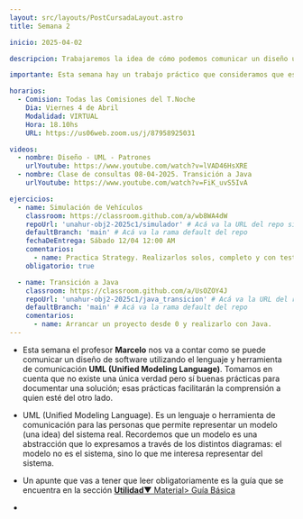 ```yaml
---
layout: src/layouts/PostCursadaLayout.astro
title: Semana 2

inicio: 2025-04-02

descripcion: Trabajaremos la idea de cómo podemos comunicar un diseño utilizando el lenguje y herramienta de comunicación UML. Hay ejercicios para practicar.

importante: Esta semana hay un trabajo práctico que consideramos que es muy importante que lo realicen solos porque les permitirá afianzar el conocimiento sobre el patrón strategy. También les dejamos otro ejercicio más para que aprendan como  arrancar y realizar un proyecto java desde 0, estaría muy bueno que también lo hagan y se consulten entre uds.

horarios:
  - Comision: Todas las Comisiones del T.Noche
    Dia: Viernes 4 de Abril
    Modalidad: VIRTUAL
    Hora: 18.10hs
    URL: https://us06web.zoom.us/j/87958925031

videos:
  - nombre: Diseño - UML - Patrones
    urlYoutube: https://www.youtube.com/watch?v=lVAD46HsXRE
  - nombre: Clase de consultas 08-04-2025. Transición a Java
    urlYoutube: https://www.youtube.com/watch?v=FiK_uvS5IvA

ejercicios:
  - name: Simulación de Vehículos
    classroom: https://classroom.github.com/a/wb8WA4dW
    repoUrl: 'unahur-obj2-2025c1/simulador' # Acá va la URL del repo sin el "https://github.com/"
    defaultBranch: 'main' # Acá va la rama default del repo
    fechaDeEntrega: Sábado 12/04 12:00 AM
    comentarios:
      - name: Practica Strategy. Realizarlos solos, completo y con test.
    obligatorio: true

  - name: Transición a Java
    classroom: https://classroom.github.com/a/UsOZOY4J
    repoUrl: 'unahur-obj2-2025c1/java_transicion' # Acá va la URL del repo sin el "https://github.com/"
    defaultBranch: 'main' # Acá va la rama default del repo
    comentarios:
      - name: Arrancar un proyecto desde 0 y realizarlo con Java.
---
```


- Esta semana el profesor **Marcelo** nos va a contar como se puede comunicar un diseño de software utilizando el lenguaje y herramienta de comunicación **UML (Unified Modeling Language)**. Tomamos en cuenta que no existe una única verdad pero sí buenas prácticas para documentar una solución; esas prácticas facilitarán la comprensión a quien esté del otro lado.

- UML (Unified Modeling Language). Es un lenguaje o herramienta de comunicación para las personas que permite representar un modelo (una idea) del sistema real. Recordemos que un modelo es una abstracción que lo expresamos a través de los distintos diagramas: el modelo no es el sistema, sino lo que me interesa representar del sistema.

- Un apunte que vas a tener que leer obligatoriamente es la guía que se encuentra en la sección <a href="/material#guia" target="_blank">**Utilidad**▼ Material> Guía Básica</a>

-
